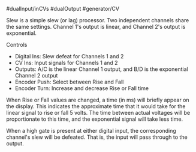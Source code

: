 #dualInput/inCVs #dualOutput #generator/CV 

Slew is a simple slew (or lag) processor. Two independent channels share the same settings. Channel 1's output is linear, and Channel 2's output is exponential.

Controls
* Digital Ins: Slew defeat for Channels 1 and 2
* CV Ins: Input signals for Channels 1 and 2
* Outputs: A/C is the linear Channel 1 output, and B/D is the exponential Channel 2 output
* Encoder Push: Select between Rise and Fall
* Encoder Turn: Increase and decrease Rise or Fall time

When Rise or Fall values are changed, a time (in ms) will briefly appear on the display. This indicates the approximate time that it would take for the linear signal to rise or fall 5 volts. The time between actual voltages will be proportionate to this time, and the exponential signal will take less time.

When a high gate is present at either digital input, the corresponding channel's slew will be defeated. That is, the input will pass through to the output.